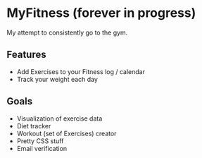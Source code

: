 # MyFitness (forever in progress)

My attempt to consistently go to the gym.

## Features

- Add Exercises to your Fitness log / calendar
- Track your weight each day

## Goals

- Visualization of exercise data
- Diet tracker
- Workout (set of Exercises) creator
- Pretty CSS stuff
- Email verification